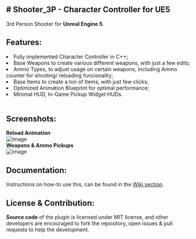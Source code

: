 <h2># Shooter_3P - Character Controller for UE5</h2>
 3rd Person Shooter for <b>Unreal Engine 5</b>. 
 
 <h2>Features: </h2>
<li> Fully implemented Character Controller in C++;  </li>
<li>Base Weapons to create various different weapons, with just a few edits; </li>
<li>Ammo Types, to adjust usage on certain weapons, including Ammo counter for shooting/ reloading funcionality; </li>
<li>Base Items to create a ton of Items, with just few clicks;  </li>
<li>Optimized Animation Blueprint for optimal performance; </li>
<li>Minimal HUD, In-Game Pickup Widget HUDs. </li>

<br>
<h2>Screenshots: </h2>

<b>Reload Animation</b><br>
 ![image](https://user-images.githubusercontent.com/20015201/163691655-90e8b665-362e-447d-813b-5551999b2af4.png)<br>
<b>Weapons & Ammo Pickups</b><br>
 ![image](https://user-images.githubusercontent.com/20015201/163691846-ee180613-5a1c-4dfc-b153-0651d8e57266.png)<br>


<h2>Documentation: </h2>
Instructions on how-to use this, can be found in the <a href="https://github.com/CheapWebdesign/Shooter_3P/wiki">Wiki section</a>.

<h2>License & Contribution: </h2>
<b>Source code</b> of the plugin is licensed under MIT license, and other developers are encouraged to fork the repository, open issues & pull requests to help the development.
